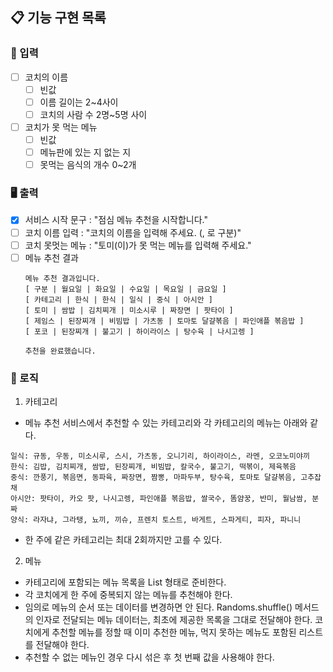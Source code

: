 ## 📋 기능 구현 목록

### 🙋 입력

- [ ] 코치의 이름
  - [ ] 빈값
  - [ ] 이름 길이는 2~4사이
  - [ ] 코치의 사람 수 2명~5명 사이

- [ ] 코치가 못 먹는 메뉴
  - [ ] 빈값
  - [ ] 메뉴판에 있는 지 없는 지
  - [ ] 못먹는 음식의 개수 0~2개

### 🖥 출력

- [X] 서비스 시작 문구 : "점심 메뉴 추천을 시작합니다."
- [ ] 코치 이름 입력 : "코치의 이름을 입력해 주세요. (, 로 구분)"
- [ ] 코치 못멋는 메뉴 : "토미(이)가 못 먹는 메뉴를 입력해 주세요."
- [ ] 메뉴 추천 결과
    ```
  메뉴 추천 결과입니다.
  [ 구분 | 월요일 | 화요일 | 수요일 | 목요일 | 금요일 ]
  [ 카테고리 | 한식 | 한식 | 일식 | 중식 | 아시안 ]
  [ 토미 | 쌈밥 | 김치찌개 | 미소시루 | 짜장면 | 팟타이 ]
  [ 제임스 | 된장찌개 | 비빔밥 | 가츠동 | 토마토 달걀볶음 | 파인애플 볶음밥 ]
  [ 포코 | 된장찌개 | 불고기 | 하이라이스 | 탕수육 | 나시고렝 ]
  
  추천을 완료했습니다.
  ```
### 🌈 로직

1. 카테고리
- 메뉴 추천 서비스에서 추천할 수 있는 카테고리와 각 카테고리의 메뉴는 아래와 같다.

``````
일식: 규동, 우동, 미소시루, 스시, 가츠동, 오니기리, 하이라이스, 라멘, 오코노미야끼
한식: 김밥, 김치찌개, 쌈밥, 된장찌개, 비빔밥, 칼국수, 불고기, 떡볶이, 제육볶음
중식: 깐풍기, 볶음면, 동파육, 짜장면, 짬뽕, 마파두부, 탕수육, 토마토 달걀볶음, 고추잡채
아시안: 팟타이, 카오 팟, 나시고렝, 파인애플 볶음밥, 쌀국수, 똠얌꿍, 반미, 월남쌈, 분짜
양식: 라자냐, 그라탱, 뇨끼, 끼슈, 프렌치 토스트, 바게트, 스파게티, 피자, 파니니
``````
- 한 주에 같은 카테고리는 최대 2회까지만 고를 수 있다.

2. 메뉴
- 카테고리에 포함되는 메뉴 목록을 List<String> 형태로 준비한다.
- 각 코치에게 한 주에 중복되지 않는 메뉴를 추천해야 한다.
- 임의로 메뉴의 순서 또는 데이터를 변경하면 안 된다.
  Randoms.shuffle() 메서드의 인자로 전달되는 메뉴 데이터는, 최초에 제공한 목록을 그대로 전달해야 한다.
  코치에게 추천할 메뉴를 정할 때 이미 추천한 메뉴, 먹지 못하는 메뉴도 포함된 리스트를 전달해야 한다.
- 추천할 수 없는 메뉴인 경우 다시 섞은 후 첫 번째 값을 사용해야 한다.